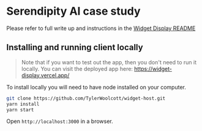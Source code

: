 # Serendipity AI case study 

Please refer to full write up and instructions in the [Widget Display README](https://github.com/TylerWoolcott/widget-display.git) 

## Installing and running client locally 

> Note that if you want to test out the app, then you don't need to run it locally. You can visit the deployed app here: https://widget-display.vercel.app/

To install locally you will need to have node installed on your computer.

```bash
git clone https://github.com/TylerWoolcott/widget-host.git
yarn install
yarn start
```

Open `http://localhost:3000` in a browser. 